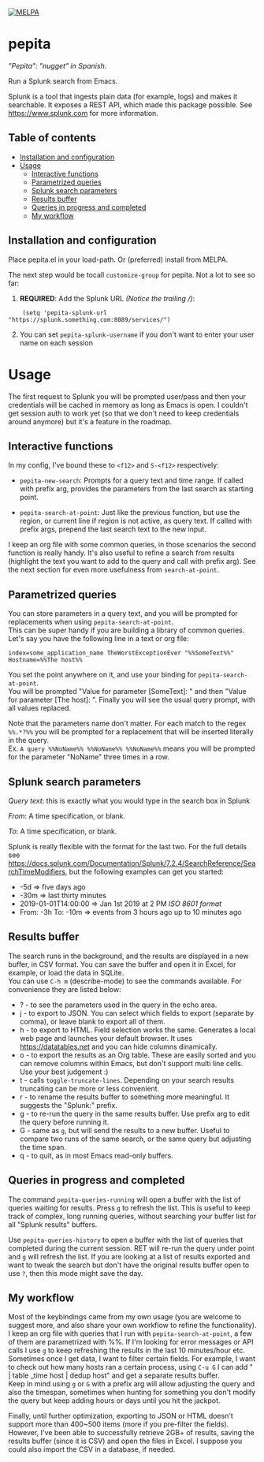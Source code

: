 [![MELPA](https://melpa.org/packages/pepita-badge.svg)](https://melpa.org/#/pepita)

# pepita
_"Pepita": "nugget" in Spanish._

Run a Splunk search from Emacs.

Splunk is a tool that ingests plain data (for example, logs) and makes it searchable. It exposes a REST API, which made this package possible.
See https://www.splunk.com for more information.

## Table of contents

<!--ts-->

   * [Installation and configuration](#installation-and-configuration)
   * [Usage](#usage)
     * [Interactive functions](#interactive-functions)
     * [Parametrized queries](#parametrized-queries)
     * [Splunk search parameters](#splunk-search-parameters)
     * [Results buffer](#results-buffer)
     * [Queries in progress and completed](#queries-in-progress-and-completed)
     * [My workflow](#my-workflow)

<!--te-->

## Installation and configuration

Place pepita.el in your load-path. Or (preferred) install from MELPA.

The next step would be tocall `customize-group` for pepita. Not a lot to see so far:

1. **REQUIRED**: Add the Splunk URL _(Notice the trailing /)_:

```elisp
    (setq 'pepita-splunk-url "https://splunk.something.com:8089/services/")
```

2. You can set `pepita-splunk-username` if you don't want to enter your user name on each session

# Usage

The first request to Splunk you will be prompted user/pass and then your credentials will be
cached in memory as long as Emacs is open. I couldn't get session auth to work 
yet (so that we don't need to keep credentials around anymore) but it's a feature in the roadmap.

## Interactive functions

In my config, I've bound these to `<f12>` and `S-<f12>` respectively:

* `pepita-new-search`: Prompts for a query text and time range. If called with prefix arg, 
provides the parameters from the last search as starting point.

* `pepita-search-at-point`: Just like the previous function, but use the region, or current
line if region is not active, as query text. If called with prefix args, prepend the last 
search text to the new input.

I keep an org file with some common queries, in those scenarios the second function is really handy.
It's also useful to refine a search from results (highlight the text you want to add to the query and
call with prefix arg).
See the next section for even more usefulness from `search-at-point`.

## Parametrized queries

You can store parameters in a query text, and you will be prompted for replacements when using `pepita-search-at-point`.  
This can be super handy if you are building a library of common queries. Let's say you have the following line in a text or org file:

`index=some_application_name TheWorstExceptionEver "%%SomeText%%"  Hostname=%%The host%%`

You set the point anywhere on it, and use your binding for `pepita-search-at-point`.  
You will be prompted "Value for parameter [SomeText]: " and then "Value for parameter [The host]: ". Finally you will see the usual query prompt, with all values replaced.

Note that the parameters name don't matter. For each match to the regex `%%.*?%%` you will be prompted for a replacement that will be inserted literally in the query.  
Ex. `A query %%NoName%% %%NoName%% %%NoName%%` means you will be prompted for the parameter "NoName" three times in a row.

## Splunk search parameters

_Query text_: this is exactly what you would type in the search box in Splunk

_From_: A time specification, or blank.

_To_: A time specification, or blank.

Splunk is really flexible with the format for the last two. For the full details see https://docs.splunk.com/Documentation/Splunk/7.2.4/SearchReference/SearchTimeModifiers, but the following examples can get you started: 

* -5d => five days ago
* -30m => last thirty minutes
* 2019-01-01T14:00:00 => Jan 1st 2019 at 2 PM _ISO 8601 format_
* From: -3h To: -10m => events from 3 hours ago up to 10 minutes ago

## Results buffer

The search runs in the background, and the results are displayed in a new buffer, in CSV format. You can save the buffer and open it in Excel, for example, or load the data in SQLite.  
You can use `C-h m` (describe-mode) to see the commands available. For convenience they are listed below:

* ? - to see the parameters used in the query in the echo area.
* j - to export to JSON. You can select which fields to export (separate by comma), or leave blank to export all of them.
* h - to export to HTML. Field selection works the same. Generates a local web page and launches your default browser. It uses https://datatables.net and you can hide columns dinamically.
* o - to export the results as an Org table. These are easily sorted and you can remove columns within Emacs, but don't support multi line cells. Use your best judgement :)
* t - calls `toggle-truncate-lines`. Depending on your search results truncating can be more or less convenient.
* r - to rename the results buffer to something more meaningful. It suggests the "Splunk:" prefix.
* g - to re-run the query in the same results buffer. Use prefix arg to edit the query before running it.
* G - same as `g`, but will send the results to a new buffer. Useful to compare two runs of the same search, or the same query but adjusting the time span.
* q - to quit, as in most Emacs read-only buffers.

## Queries in progress and completed

The command `pepita-queries-running` will open a buffer with the list of queries waiting for results. Press `g` to refresh the list.
This is useful to keep track of complex, long running queries, without searching your buffer list for all "Splunk results" buffers.

Use `pepita-queries-history` to open a buffer with the list of queries that completed during the current session. RET will re-run
the query under point and `g` will refresh the list. If you are looking at a list of results exported and want to tweak the search but
don't have the original results buffer open to use `?`, then this mode might save the day.

## My workflow

Most of the keybindings came from my own usage (you are welcome to suggest more, and also share your own workflow to refine the functionality).  
I keep an org file with queries that I run with `pepita-search-at-point`, a few of them are parametrized with %%. If I'm looking for error messages or API calls I use `g` to keep refreshing the results in the last 10 minutes/hour etc.  
Sometimes once I get data, I want to filter certain fields. For example, I want to check out how many hosts ran a certain process, using `C-u G` I can add " | table _time host | dedup host" and get a separate results buffer.  
Keep in mind using `g` or `G` with a prefix arg will allow adjusting the query and also the timespan, sometimes when hunting for something you don't modify the query but keep adding hours or days until you hit the jackpot.


Finally, until further optimization, exporting to JSON or HTML doesn't support more than 400~500 items (more if you pre-filter the fields). However, I've been able to successfully retrieve 2GB+ of results, saving the results buffer (since it is CSV) and open the files in Excel. I suppose you could also import the CSV in a database, if needed.


